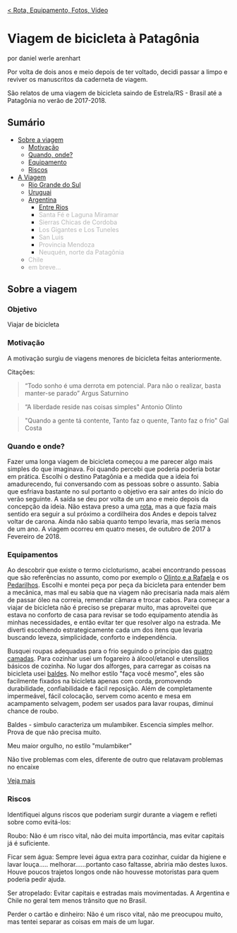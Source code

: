 <span style="font-size: 14px;">[< Rota, Equipamento, Fotos, Vídeo](https://darenhart.github.io/patagonia-trip)</span>

# Viagem de bicicleta à Patagônia

<span style="font-size: 14px;">por daniel werle arenhart</span>

Por volta de dois anos e meio depois de ter voltado, decidi passar a limpo e reviver os manuscritos da caderneta de viagem.

São relatos de uma viagem de bicicleta saindo de Estrela/RS - Brasil até a Patagônia no verão de 2017-2018.



## Sumário

- [Sobre a viagem](#pre-viagem)
    - [Motivação](#motivacao)
    - [Quando, onde?](#quando-onde)
    - [Equipamento](#equipamento)
    - [Riscos](#riscos)
- [A Viagem](#a-viagem)
    - [Rio Grande do Sul](#rio-grande-do-sul)
    - [Uruguai](#uruguai)
    - [Argentina](#argentina---entre-rios)
        - [Entre Rios](#argentina---entre-rios)
        - <span style="opacity: .3">Santa Fé e Laguna Miramar</span>
        - <span style="opacity: .3">Sierras Chicas de Cordoba</span>
        - <span style="opacity: .3">Los Gigantes e Los Tuneles</span>
        - <span style="opacity: .3">San Luis</span>
        - <span style="opacity: .3">Provincia Mendoza</span>
        - <span style="opacity: .3">Neuquén, norte da Patagônia</span>
    - <span style="opacity: .3">Chile</span>
    - <span style="opacity: .3">em breve...</span>



## Sobre a viagem



### Objetivo

Viajar de bicicleta



### Motivação

A motivação surgiu de viagens menores de bicicleta feitas anteriormente.

Citações:

> “Todo sonho é uma derrota em potencial. Para não o realizar, basta manter-se parado” Argus Saturnino

> “A liberdade reside nas coisas simples" Antonio Olinto

> "Quando a gente tá contente, Tanto faz o quente, Tanto faz o frio" Gal Costa

<!-- 

[Arte do auto escracho](http://odois.org/100104)

-->

### Quando e onde?

Fazer uma longa viagem de bicicleta começou a me parecer algo mais simples do que imaginava.
Foi quando percebi que poderia poderia botar em prática.
Escolhi o destino Patagônia e a medida que a ideia foi amadurecendo, fui conversando com as pessoas sobre o assunto.
Sabia que esfriava bastante no sul portanto o objetivo era sair antes do início do verão seguinte. 
A saída se deu por volta de um ano e meio depois da concepção da ideia.
Não estava preso a uma [rota](https://darenhart.github.io/patagonia-trip), mas a que fazia mais sentido era seguir a sul próximo a cordilheira dos Andes e depois talvez voltar de carona.
Ainda não sabia quanto tempo levaria, mas seria menos de um ano.
A viagem ocorreu em quatro meses, de outubro de 2017 à Fevereiro de 2018. 


### Equipamentos

Ao descobrir que existe o termo cicloturismo, acabei encontrando pessoas que são referências no assunto, como por exemplo o [Olinto e a Rafaela](https://www.olinto.com.br/) e os [Pedarilhos](https://www.pedarilhos.com.br/).
Escolhi e montei peça por peça da bicicleta para entender bem a mecânica, mas mal eu sabia que na viagem não precisaria nada mais além de passar óleo na correia, remendar câmara e trocar cabos.
Para começar a viajar de bicicleta não é preciso se preparar muito, mas aproveitei que estava no conforto de casa para revisar se todo equipamento atendia às minhas necessidades, e então evitar ter que resolver algo na estrada.
Me diverti escolhendo estrategicamente cada um dos itens que levaria buscando leveza, simplicidade, conforto e independência.

Busquei roupas adequadas para o frio seguindo o princípio das [quatro camadas](https://www.olinto.com.br/dicas-cicloturismo/vestimenta/).
Para cozinhar usei um fogareiro à álcool/etanol e utensílios básicos de cozinha.
No lugar dos alforges, para carregar as coisas na bicicleta usei [baldes](https://youtu.be/DzK4ufcDylo). 
No melhor estilo "faça você mesmo", eles são facilmente fixados na bicicleta apenas com corda, promovendo durabilidade, confiabilidade e fácil reposição.
Além de  completamente impermeável, fácil colocação, servem como acento e mesa em acampamento selvagem, podem ser usados para lavar roupas, diminui chance de roubo.

Baldes - simbulo caracteriza um mulambiker. Escencia simples melhor. Prova de que não precisa muito.

Meu maior orgulho, no estilo "mulambiker"

Não tive problemas com eles, diferente de outro que relatavam problemas no encaixe

 [Veja mais](https://darenhart.github.io/patagonia-trip/#/gear)

### Riscos

Identifiquei alguns riscos que poderiam surgir durante a viagem e refleti sobre como evitá-los:

Roubo: Não é um risco vital, não dei muita importância, mas evitar capitais já é suficiente.

Ficar sem água: Sempre levei água extra para cozinhar, cuidar da higiene e lavar louça..... melhorar......portanto caso faltasse, abriria mão destes luxos. Houve poucos trajetos longos onde não houvesse motoristas para quem poderia pedir ajuda. 

Ser atropelado: Evitar capitais e estradas mais movimentadas. A Argentina e Chile no geral tem menos trânsito que no Brasil.

Perder o cartão e dinheiro: Não é um risco vital, não me preocupou muito, mas tentei separar as coisas em mais de um lugar.
